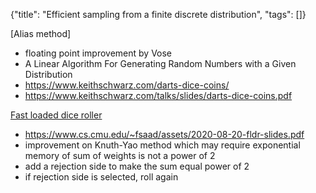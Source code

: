 {"title": "Efficient sampling from a finite discrete distribution", "tags": []}

[Alias method]
* floating point improvement by Vose
* A Linear Algorithm For Generating Random Numbers with a Given Distribution
* https://www.keithschwarz.com/darts-dice-coins/
* https://www.keithschwarz.com/talks/slides/darts-dice-coins.pdf

[Fast loaded dice roller](https://github.com/probcomp/fast-loaded-dice-roller)
* https://www.cs.cmu.edu/~fsaad/assets/2020-08-20-fldr-slides.pdf
* improvement on Knuth-Yao method which may require exponential memory of sum of weights is not a power of 2
* add a rejection side to make the sum equal power of 2
* if rejection side is selected, roll again
